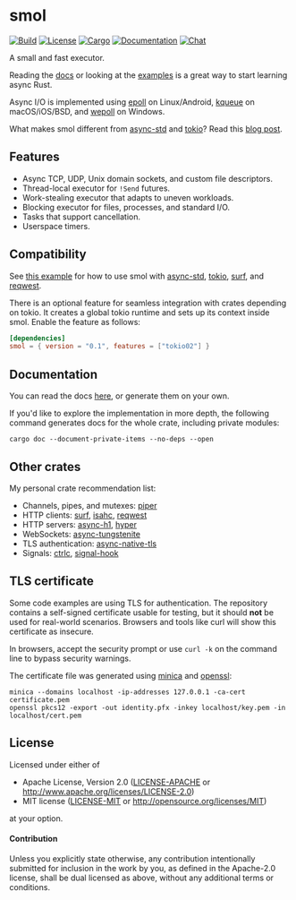 # smol

[![Build](https://github.com/stjepang/smol/workflows/Build%20and%20test/badge.svg)](
https://github.com/stjepang/smol/actions)
[![License](https://img.shields.io/badge/license-MIT%2FApache--2.0-blue.svg)](
https://github.com/stjepang/smol)
[![Cargo](https://img.shields.io/crates/v/smol.svg)](
https://crates.io/crates/smol)
[![Documentation](https://docs.rs/smol/badge.svg)](
https://docs.rs/smol)
[![Chat](https://img.shields.io/discord/701824908866617385.svg?logo=discord)](
https://discord.gg/x6m5Vvt)

A small and fast executor.

Reading the [docs] or looking at the [examples] is a great way to start learning
async Rust.

[docs]: https://docs.rs/smol
[examples]: ./examples

Async I/O is implemented using [epoll] on Linux/Android, [kqueue] on
macOS/iOS/BSD, and [wepoll] on Windows.

What makes smol different from [async-std] and [tokio]? 
Read this [blog post](https://stjepang.github.io/2020/04/03/why-im-building-a-new-async-runtime.html).

[epoll]: https://en.wikipedia.org/wiki/Epoll
[kqueue]: https://en.wikipedia.org/wiki/Kqueue
[wepoll]: https://github.com/piscisaureus/wepoll

## Features

* Async TCP, UDP, Unix domain sockets, and custom file descriptors.
* Thread-local executor for `!Send` futures.
* Work-stealing executor that adapts to uneven workloads.
* Blocking executor for files, processes, and standard I/O.
* Tasks that support cancellation.
* Userspace timers.

## Compatibility

See [this example](./examples/other-runtimes.rs) for how to use smol with
[async-std], [tokio], [surf], and [reqwest].

There is an optional feature for seamless integration with crates depending
on tokio. It creates a global tokio runtime and sets up its context inside smol.
Enable the feature as follows:

```toml
[dependencies]
smol = { version = "0.1", features = ["tokio02"] }
```

[async-std]: https://docs.rs/async-std
[tokio]: https://docs.rs/tokio
[surf]: https://docs.rs/surf
[reqwest]: https://docs.rs/reqwest

## Documentation

You can read the docs [here][docs], or generate them on your own.

If you'd like to explore the implementation in more depth, the following
command generates docs for the whole crate, including private modules:

```
cargo doc --document-private-items --no-deps --open
```

[docs]: https://docs.rs/smol

## Other crates

My personal crate recommendation list:

* Channels, pipes, and mutexes: [piper]
* HTTP clients: [surf], [isahc], [reqwest]
* HTTP servers: [async-h1], [hyper]
* WebSockets: [async-tungstenite]
* TLS authentication: [async-native-tls]
* Signals: [ctrlc], [signal-hook]

[piper]: https://docs.rs/piper
[surf]: https://docs.rs/surf
[isahc]: https://docs.rs/isahc
[reqwest]: https://docs.rs/reqwest
[async-h1]: https://docs.rs/async-h1
[hyper]: https://docs.rs/hyper
[async-tungstenite]: https://docs.rs/async-tungstenite
[async-native-tls]: https://docs.rs/async-native-tls
[native-tls]: https://docs.rs/native-tls
[ctrlc]: https://docs.rs/ctrlc
[signal-hook]: https://docs.rs/signal-hook

## TLS certificate

Some code examples are using TLS for authentication. The repository
contains a self-signed certificate usable for testing, but it should **not**
be used for real-world scenarios. Browsers and tools like curl will
show this certificate as insecure.

In browsers, accept the security prompt or use `curl -k` on the
command line to bypass security warnings.

The certificate file was generated using
[minica](https://github.com/jsha/minica) and
[openssl](https://www.openssl.org/):

```
minica --domains localhost -ip-addresses 127.0.0.1 -ca-cert certificate.pem
openssl pkcs12 -export -out identity.pfx -inkey localhost/key.pem -in localhost/cert.pem
```

## License

Licensed under either of

 * Apache License, Version 2.0 ([LICENSE-APACHE](LICENSE-APACHE) or http://www.apache.org/licenses/LICENSE-2.0)
 * MIT license ([LICENSE-MIT](LICENSE-MIT) or http://opensource.org/licenses/MIT)

at your option.

#### Contribution

Unless you explicitly state otherwise, any contribution intentionally submitted
for inclusion in the work by you, as defined in the Apache-2.0 license, shall be
dual licensed as above, without any additional terms or conditions.
